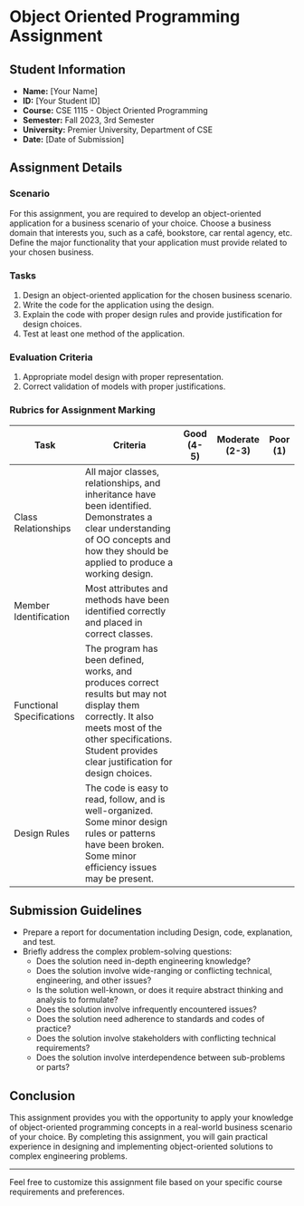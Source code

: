 # Object Oriented Programming Assignment

## Student Information
- **Name:** [Your Name]
- **ID:** [Your Student ID]
- **Course:** CSE 1115 - Object Oriented Programming
- **Semester:** Fall 2023, 3rd Semester
- **University:** Premier University, Department of CSE
- **Date:** [Date of Submission]

## Assignment Details

### Scenario
For this assignment, you are required to develop an object-oriented application for a business scenario of your choice. Choose a business domain that interests you, such as a café, bookstore, car rental agency, etc. Define the major functionality that your application must provide related to your chosen business.

### Tasks
1. Design an object-oriented application for the chosen business scenario.
2. Write the code for the application using the design.
3. Explain the code with proper design rules and provide justification for design choices.
4. Test at least one method of the application.

### Evaluation Criteria
1. Appropriate model design with proper representation.
2. Correct validation of models with proper justifications.

### Rubrics for Assignment Marking

| Task                      | Criteria                                          | Good (4-5) | Moderate (2-3) | Poor (1) |
|---------------------------|---------------------------------------------------|------------|----------------|----------|
| Class Relationships       | All major classes, relationships, and inheritance have been identified. Demonstrates a clear understanding of OO concepts and how they should be applied to produce a working design. |            |                |          |
| Member Identification     | Most attributes and methods have been identified correctly and placed in correct classes. |            |                |          |
| Functional Specifications| The program has been defined, works, and produces correct results but may not display them correctly. It also meets most of the other specifications. Student provides clear justification for design choices. |            |                |          |
| Design Rules              | The code is easy to read, follow, and is well-organized. Some minor design rules or patterns have been broken. Some minor efficiency issues may be present. |            |                |          |

## Submission Guidelines

- Prepare a report for documentation including Design, code, explanation, and test.
- Briefly address the complex problem-solving questions:
  - Does the solution need in-depth engineering knowledge?
  - Does the solution involve wide-ranging or conflicting technical, engineering, and other issues?
  - Is the solution well-known, or does it require abstract thinking and analysis to formulate?
  - Does the solution involve infrequently encountered issues?
  - Does the solution need adherence to standards and codes of practice?
  - Does the solution involve stakeholders with conflicting technical requirements?
  - Does the solution involve interdependence between sub-problems or parts?

## Conclusion

This assignment provides you with the opportunity to apply your knowledge of object-oriented programming concepts in a real-world business scenario of your choice. By completing this assignment, you will gain practical experience in designing and implementing object-oriented solutions to complex engineering problems.

---

Feel free to customize this assignment file based on your specific course requirements and preferences.
